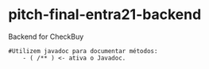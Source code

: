 # pitch-final-entra21-backend
Backend for CheckBuy


    #Utilizem javadoc para documentar métodos:
        - ( /** ) <- ativa o Javadoc.